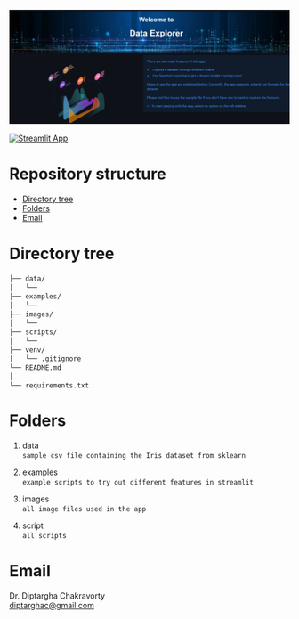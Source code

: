 ![](https://github.com/Diptargha/streamlitwebapp/blob/master/images/appscreenshot.png?raw=true)

[![Streamlit App](https://static.streamlit.io/badges/streamlit_badge_black_white.svg)](https://share.streamlit.io/diptargha/streamlitwebapp/main.py)


 Repository structure
======================
- [Directory tree](#Directory-tree)
- [Folders](#Folders)
- [Email](#Email)


# Directory tree
```
├── data/
│   └── 
├── examples/
│   └── 
├── images/
│   └── 
├── scripts/
│   └── 
├── venv/
|   └── .gitignore
└── README.md
│
└── requirements.txt
```

# Folders
1. data\
 `sample csv file containing the Iris dataset from sklearn`
 
2. examples\
  `example scripts to try out different features in streamlit`

3. images\
  `all image files used in the app`
4. script\
  `all scripts`



# Email
Dr. Diptargha Chakravorty\
<diptarghac@gmail.com>
